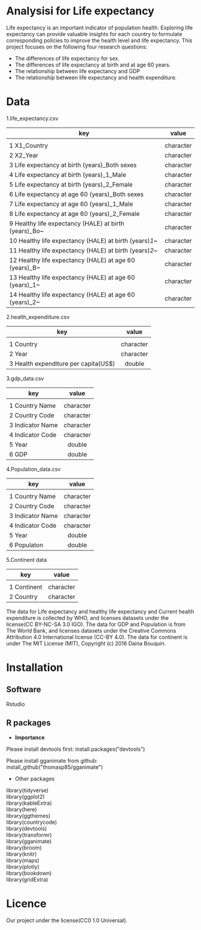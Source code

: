 # Analysisi for Life expectancy

Life expectancy is an important indicator of population health. Exploring life expectancy can provide valuable insights for each country to formulate corresponding policies to improve the health level and life expectancy.
This project focuses on the following four research questions:
- The differences of life expectancy for sex.
- The differences of life expectancy at birth and at age 60 years.
- The relationship between life expectancy and GDP
- The relationship between life expectancy and health expenditure.



# Data

1.life_expectancy.csv

|     key                                               |  value   |
|-------------------------------------------------------|:--------:|   
|   <chr>                                               | <chr>    |
| 1 X1_Country                                          |character |
| 2 X2_Year                                             |character |
| 3 Life expectancy at birth (years)_Both sexes         |character |
| 4 Life expectancy at birth (years)_1_Male             |character |
| 5 Life expectancy at birth (years)_2_Female           |character |
| 6 Life expectancy at age 60 (years)_Both sexes        |character |
| 7 Life expectancy at age 60 (years)_1_Male            |character |
| 8 Life expectancy at age 60 (years)_2_Female          |character |
|9 Healthy life expectancy (HALE) at birth (years)_Bo~  |character |
|10 Healthy life expectancy (HALE) at birth (years)_1_~ |character |
|11 Healthy life expectancy (HALE) at birth (years)_2_~ |character |
|12 Healthy life expectancy (HALE) at age 60 (years)_B~ |character |
|13 Healthy life expectancy (HALE) at age 60 (years)_1~ |character |
|14 Healthy life expectancy (HALE) at age 60 (years)_2~ |character |

 

2.health_expendiiture.csv

|       key                                |  value  |
|------------------------------------------|:-------:|
|       <chr>                              |<chr>    |
|     1 Country                            |character|
|     2 Year                               |character|
|     3 Health expenditure per capita(US$) |double   |



3.gdp_data.csv

|key               |   value      |
|------------------|:------------:|
|   <chr>          |<chr>         |
| 1 Country Name   |character     | 
| 2 Country Code   |character     |
| 3 Indicator Name |character     |
| 4 Indicator Code |character     |
| 5 Year           |double        |
| 6 GDP            |double        |


4.Population_data.csv

|key               |   value      |
|------------------|:------------:|
|   <chr>          |<chr>         |
| 1 Country Name   |character     | 
| 2 Country Code   |character     |
| 3 Indicator Name |character     |
| 4 Indicator Code |character     |
| 5 Year           |double        |
| 6 Populaton      |double        |


5.Continent data

|    key           |    value     |
|------------------|:------------:|
|   <chr>          |<chr>         |
| 1 Continent      |character     | 
| 2 Country        |character     |



The data for Life expectancy and healthy life expectancy and Current health expenditure is collected by WHO, and licenses datasets under the license(CC BY-NC-SA 3.0 IGO).
The data for GDP and Population is from The World Bank, and licenses datasets under the Creative Commons Attribution 4.0 International license (CC-BY 4.0). The data for continent is under The MIT License (MIT), Copyright (c) 2016 Daina Bouquin.



# Installation

## Software

Rstudio

## R packages

- **Importance**

Please install devtools first: install.packages("devtools")  

Please install gganimate from github: install_github("thomasp85/gganimate")

- Other packages 

library(tidyverse)  
library(ggplot2)   
library(kableExtra)   
library(here)   
library(ggthemes)   
library(countrycode)   
library(devtools)   
library(transformr)   
library(gganimate)   
library(broom)   
library(knitr)   
library(maps)   
library(plotly)   
library(bookdown)   
library(gridExtra)  


# Licence

Our project under the license(CC0 1.0 Universal).
